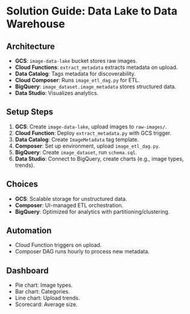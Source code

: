 # Solution Guide: Data Lake to Data Warehouse

## Architecture
- **GCS**: `image-data-lake` bucket stores raw images.
- **Cloud Functions**: `extract_metadata` extracts metadata on upload.
- **Data Catalog**: Tags metadata for discoverability.
- **Cloud Composer**: Runs `image_etl_dag.py` for ETL.
- **BigQuery**: `image_dataset.image_metadata` stores structured data.
- **Data Studio**: Visualizes analytics.

## Setup Steps
1. **GCS**: Create `image-data-lake`, upload images to `raw-images/`.
2. **Cloud Function**: Deploy `extract_metadata.py` with GCS trigger.
3. **Data Catalog**: Create `ImageMetadata` tag template.
4. **Composer**: Set up environment, upload `image_etl_dag.py`.
5. **BigQuery**: Create `image_dataset`, run `schema.sql`.
6. **Data Studio**: Connect to BigQuery, create charts (e.g., image types, trends).

## Choices
- **GCS**: Scalable storage for unstructured data.
- **Composer**: UI-managed ETL orchestration.
- **BigQuery**: Optimized for analytics with partitioning/clustering.

## Automation
- Cloud Function triggers on upload.
- Composer DAG runs hourly to process new metadata.

## Dashboard
- Pie chart: Image types.
- Bar chart: Categories.
- Line chart: Upload trends.
- Scorecard: Average size.

